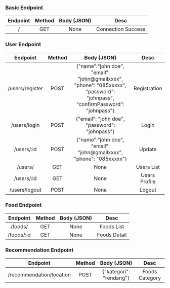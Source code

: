 ### Basic Endpoint

| Endpoint | Method |           Body  (JSON)          |                 Desc                |
|:--------:|:------:|:-----------------------------------:|:------------------------------------------:|
|     /    |   GET  |                 None               |            Connection Success           |


### User Endpoint

| Endpoint | Method |           Body  (JSON)          |                 Desc                |
|:--------:|:------:|:-----------------------------------:|:------------------------------------------:|
|     /users/register    |   POST  |                 {"name":"john doe", "email": "john@gmailxxxx", "phone": "085xxxxx", "password": "johnpass", "confirmPassword": "johnpass"}               |            Registration           |
|     /users/login    |  POST  | {"email": "john doe", "password": "johnpass"} | Login |
|     /users/:id    |  POST  | {"name":"john doe", "email": "john@gmailxxxx", "phone": "085xxxxx"} | Update |
|     /users/    |  GET  | None | Users List |
|     /users/:id    |  GET  | None | Users Profile |
|     /users/logout    |  POST  | None | Logout |

### Food Endpoint

| Endpoint | Method |           Body  (JSON)          |                 Desc                |
|:--------:|:------:|:-----------------------------------:|:------------------------------------------:|
|     /foods/    |  GET  | None | Foods List |
|     /foods/:id    |  GET  | None | Foods Detail |

### Recommendation Endpoint
| Endpoint | Method |           Body  (JSON)          |                 Desc                |
|:--------:|:------:|:-----------------------------------:|:------------------------------------------:|
|     /recommendation/location    |  POST  | {"kategori": "rendang"} | Foods Category |

